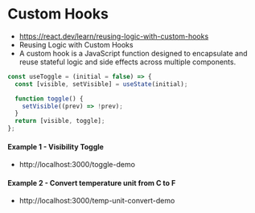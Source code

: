 # Custom Hooks

- https://react.dev/learn/reusing-logic-with-custom-hooks
- Reusing Logic with Custom Hooks
- A custom hook is a JavaScript function designed to encapsulate and reuse stateful logic and side effects across multiple components.

```js
const useToggle = (initial = false) => {
  const [visible, setVisible] = useState(initial);

  function toggle() {
    setVisible((prev) => !prev);
  }
  return [visible, toggle];
};
```

#### Example 1 - Visibility Toggle

- http://localhost:3000/toggle-demo

#### Example 2 - Convert temperature unit from C to F

- http://localhost:3000/temp-unit-convert-demo
